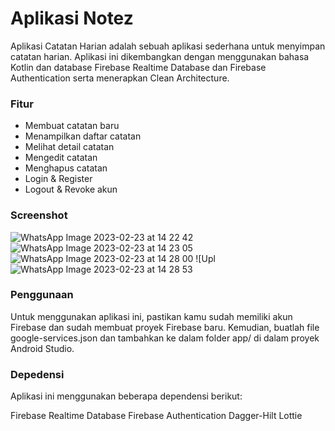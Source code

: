 <h1>Aplikasi Notez</h1>
<p>Aplikasi Catatan Harian adalah sebuah aplikasi sederhana untuk menyimpan catatan harian. Aplikasi ini dikembangkan dengan menggunakan bahasa Kotlin dan database Firebase Realtime Database dan Firebase Authentication serta menerapkan Clean Architecture. </p>

<h3>Fitur</h3>

- Membuat catatan baru
- Menampilkan daftar catatan
- Melihat detail catatan
- Mengedit catatan
- Menghapus catatan
- Login & Register
- Logout & Revoke akun

<h3>Screenshot</h3>

![WhatsApp Image 2023-02-23 at 14 22 42](https://user-images.githubusercontent.com/85774373/220844279-5633f1fd-9b23-4c3f-b12b-e115f434bdbb.jpeg)
![WhatsApp Image 2023-02-23 at 14 23 05](https://user-images.githubusercontent.com/85774373/220844351-08742c60-e76b-47bd-b471-948c6b59694a.jpeg)
![WhatsApp Image 2023-02-23 at 14 28 00](https://user-images.githubusercontent.com/85774373/220844376-6363a1de-7f84-4244-9078-88a46ae78ff9.jpeg)
![Upl
![WhatsApp Image 2023-02-23 at 14 28 53](https://user-images.githubusercontent.com/85774373/220844424-9b9f5e74-56e6-446f-a874-e0693a4506cb.jpeg)


<h3>Penggunaan</h3>
Untuk menggunakan aplikasi ini, pastikan kamu sudah memiliki akun Firebase dan sudah membuat proyek Firebase baru. Kemudian, buatlah file google-services.json dan tambahkan ke dalam folder app/ di dalam proyek Android Studio.

<h3>Depedensi</h3>
Aplikasi ini menggunakan beberapa dependensi berikut:

Firebase Realtime Database
Firebase Authentication
Dagger-Hilt
Lottie
